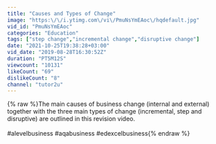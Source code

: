 ```yaml
---
title: "Causes and Types of Change"
image: "https:\/\/i.ytimg.com\/vi\/PmuNsYmEAoc\/hqdefault.jpg"
vid_id: "PmuNsYmEAoc"
categories: "Education"
tags: ["step change","incremental change","disruptive change"]
date: "2021-10-25T19:38:28+03:00"
vid_date: "2019-08-28T16:30:52Z"
duration: "PT5M12S"
viewcount: "10131"
likeCount: "69"
dislikeCount: "8"
channel: "tutor2u"
---
```

{% raw %}The main causes of business change (internal and external) together with the three main types of change (incremental, step and disruptive) are outlined in this revision video.<br /><br />#alevelbusiness #aqabusiness #edexcelbusiness{% endraw %}
